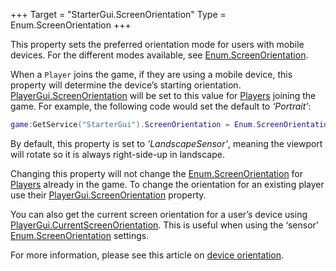 +++
Target = "StarterGui.ScreenOrientation"
Type = Enum.ScreenOrientation
+++

This property sets the preferred orientation mode for users with mobile devices. For the different modes available, see [Enum.ScreenOrientation](https://developer.roblox.com/search#stq=ScreenOrientation).When a `Player` joins the game, if they are using a mobile device, this property will determine the device’s starting orientation. [PlayerGui.ScreenOrientation](https://developer.roblox.com/api-reference/property/PlayerGui/ScreenOrientation) will be set to this value for [Players](https://developer.roblox.com/api-reference/class/Player) joining the game. For example, the following code would set the default to *‘Portrait’*:```luagame:GetService("StarterGui").ScreenOrientation = Enum.ScreenOrientation.Portrait```By default, this property is set to *‘LandscapeSensor’*, meaning the viewport will rotate so it is always right-side-up in landscape.Changing this property will not change the [Enum.ScreenOrientation](https://developer.roblox.com/search#stq=ScreenOrientation) for [Players](https://developer.roblox.com/api-reference/class/Player) already in the game. To change the orientation for an existing player use their [PlayerGui.ScreenOrientation](https://developer.roblox.com/api-reference/property/PlayerGui/ScreenOrientation) property.You can also get the current screen orientation for a user’s device using [PlayerGui.CurrentScreenOrientation](https://developer.roblox.com/api-reference/property/PlayerGui/CurrentScreenOrientation). This is useful when using the ‘sensor’ [Enum.ScreenOrientation](https://developer.roblox.com/search#stq=ScreenOrientation) settings.For more information, please see this article on [device orientation](https://developer.roblox.com/search#stq=Device%20Orientation%20for%20Mobile%20Roblox%20Games).